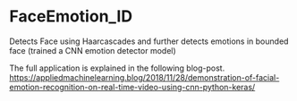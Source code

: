 # FaceEmotion_ID
Detects Face using Haarcascades and further detects emotions in bounded face (trained a CNN emotion detector model)

The full application is explained in the following blog-post.
https://appliedmachinelearning.blog/2018/11/28/demonstration-of-facial-emotion-recognition-on-real-time-video-using-cnn-python-keras/
